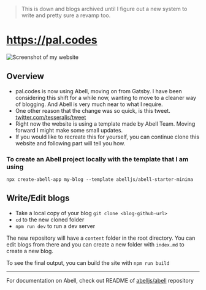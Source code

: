 > This is down and blogs archived until I figure out a new system to write and pretty sure a revamp too.
# https://pal.codes

![Screenshot of my website](./websitescreenshot.png)

## Overview

- pal.codes is now using Abell, moving on from Gatsby. I have been considering this shift for a while now, wanting to move to a cleaner way of blogging. And Abell is very much near to what I require. 
- One other reason that the change was so quick, is this tweet. [twitter.com/tesseralis/tweet](https://twitter.com/tesseralis/status/1293649007739191296?s=20)
- Right now the website is using a template made by Abell Team. Moving forward I might make some small updates.
- If you would like to recreate this for yourself, you can continue clone this website and following part will tell you how.


### To create an Abell project locally with the template that I am using

```
npx create-abell-app my-blog --template abelljs/abell-starter-minima
```

## Write/Edit blogs

- Take a local copy of your blog
  `git clone <blog-github-url>`
- `cd` to the new cloned folder
- `npm run dev` to run a dev server

The new repository will have a `content` folder in the root directory. You can edit blogs from there and you can create a new folder with `index.md` to create a new blog.

To see the final output, you can build the site with `npm run build`

---

For documentation on Abell, check out README of [abelljs/abell](https://github.com/abelljs/abell) repository
